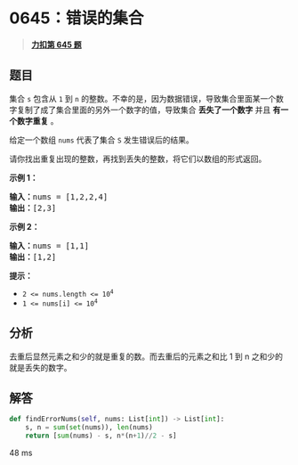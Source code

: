 # 0645：错误的集合


> <u>**[力扣第 645 题](https://leetcode.cn/problems/set-mismatch/)**</u>

## 题目

<p>集合 <code>s</code> 包含从 <code>1</code> 到 <code>n</code> 的整数。不幸的是，因为数据错误，导致集合里面某一个数字复制了成了集合里面的另外一个数字的值，导致集合 <strong>丢失了一个数字</strong> 并且 <strong>有一个数字重复</strong> 。</p>

<p>给定一个数组 <code>nums</code> 代表了集合 <code>S</code> 发生错误后的结果。</p>

<p>请你找出重复出现的整数，再找到丢失的整数，将它们以数组的形式返回。</p>



<p><strong>示例 1：</strong></p>

<pre>
<strong>输入：</strong>nums = [1,2,2,4]
<strong>输出：</strong>[2,3]
</pre>

<p><strong>示例 2：</strong></p>

<pre>
<strong>输入：</strong>nums = [1,1]
<strong>输出：</strong>[1,2]
</pre>



<p><strong>提示：</strong></p>

<ul>
<li><code>2 <= nums.length <= 10<sup>4</sup></code></li>
<li><code>1 <= nums[i] <= 10<sup>4</sup></code></li>
</ul>


## 分析

去重后显然元素之和少的就是重复的数。而去重后的元素之和比 1 到 n 之和少的就是丢失的数字。

## 解答

```python
def findErrorNums(self, nums: List[int]) -> List[int]:
	s, n = sum(set(nums)), len(nums)
	return [sum(nums) - s, n*(n+1)//2 - s]
```

48 ms

